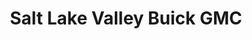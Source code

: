 ---
title: "Salt Lake Valley Buick GMC"
url: /south-salt-lake/salt-lake-valley-buick-gmc/
shop: car
---